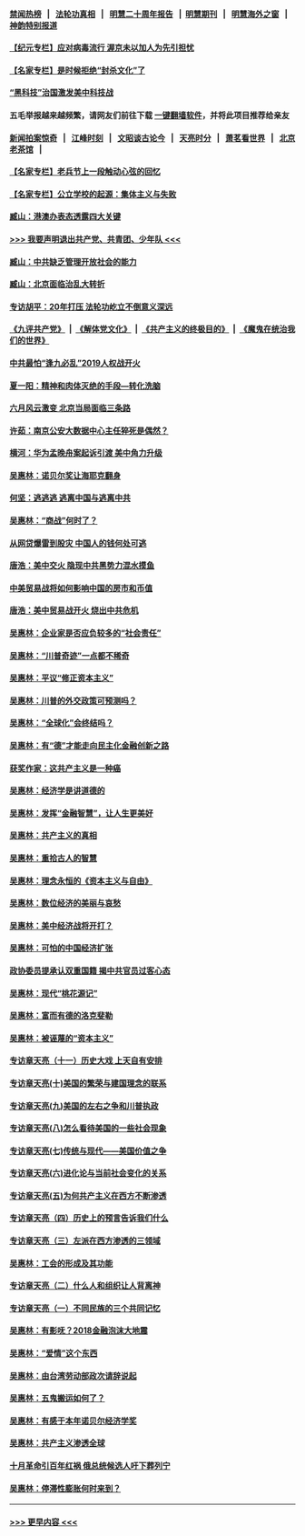 #### [禁闻热榜](热点新闻.md?=0)  &nbsp;&nbsp;|&nbsp;&nbsp; [法轮功真相](https://github.com/gfw-breaker/truth/blob/master/README.md?=0) &nbsp;&nbsp;|&nbsp;&nbsp; [明慧二十周年报告](https://github.com/gfw-breaker/mh-reports/blob/master/README.md?=0) &nbsp;&nbsp;|&nbsp;&nbsp;[明慧期刊](https://github.com/gfw-breaker/mh-qikan) &nbsp;&nbsp;|&nbsp;&nbsp; [明慧海外之窗](https://github.com/gfw-breaker/mh-news/blob/master/README.md?=0) &nbsp;&nbsp;|&nbsp;&nbsp; [神韵特别报道](https://github.com/gfw-breaker/mh-news/blob/master/shenyun.md?=0)
#### [【纪元专栏】应对病毒流行 渥京未以加人为先引担忧](../pages/nsc423/n11875714.md?t=03050631) 
#### [【名家专栏】是时候拒绝“封杀文化”了](../pages/nsc423/n11814093.md?t=03050631) 
#### [“黑科技”治国激发美中科技战](../pages/nsc423/n11638056.md?t=03050631) 
#### 五毛举报越来越频繁，请网友们前往下载 [一键翻墙软件](https://github.com/gfw-breaker/ssr-accounts)，并将此项目推荐给亲友
#### [新闻拍案惊奇](https://github.com/gfw-breaker/banned-news/blob/master/pages/link4.md) &nbsp;&nbsp;|&nbsp;&nbsp; [江峰时刻](https://github.com/gfw-breaker/banned-news/blob/master/pages/link4.md) &nbsp;&nbsp;|&nbsp;&nbsp; [文昭谈古论今](https://github.com/gfw-breaker/banned-news/blob/master/pages/link4.md) &nbsp;&nbsp;|&nbsp;&nbsp; [天亮时分](https://github.com/gfw-breaker/banned-news/blob/master/pages/link4.md) &nbsp;&nbsp;|&nbsp;&nbsp; [萧茗看世界](https://github.com/gfw-breaker/banned-news/blob/master/pages/link4.md) &nbsp;&nbsp;|&nbsp;&nbsp; [北京老茶馆](https://github.com/gfw-breaker/banned-news/blob/master/pages/link4.md) &nbsp;&nbsp;|&nbsp;&nbsp; 
#### [【名家专栏】老兵节上一段触动心弦的回忆](../pages/nsc423/n11646016.md?t=03050631) 
#### [【名家专栏】公立学校的起源：集体主义与失败](../pages/nsc423/n11601833.md?t=03050631) 
#### [臧山：港澳办表态透露四大关键](../pages/nsc423/n11421628.md?t=03050631) 
#### [>>> 我要声明退出共产党、共青团、少年队 <<<](https://github.com/begood0513/goodnews/blob/master/quit/letter.md) 
#### [臧山：中共缺乏管理开放社会的能力](../pages/nsc423/n11407457.md?t=03050631) 
#### [臧山：北京面临治乱大转折](../pages/nsc423/n11406895.md?t=03050631) 
#### [专访胡平：20年打压 法轮功屹立不倒意义深远](../pages/nsc423/n11398800.md?t=03050631) 
#### [《九评共产党》](https://github.com/begood0513/9ping.md/blob/master/README.md) &nbsp;|&nbsp; [《解体党文化》](../../../../jtdwh.md/blob/master/README.md)  &nbsp;|&nbsp; [《共产主义的终极目的》](../../../../gczydzjmd.md/blob/master/README.md) &nbsp;|&nbsp; [《魔鬼在统治我们的世界》](../../../../mgztzwmdsj.md/blob/master/README.md) 
#### [中共最怕“逢九必乱”2019人权战开火](../pages/nsc423/n11385248.md?t=03050631) 
#### [夏一阳：精神和肉体灭绝的手段—转化洗脑](../pages/nsc423/n11368250.md?t=03050631) 
#### [六月风云激变 北京当局面临三条路](../pages/nsc423/n11313668.md?t=03050631) 
#### [许茹：南京公安大数据中心主任猝死是偶然？](../pages/nsc423/n11064744.md?t=03050631) 
#### [横河：华为孟晚舟案起诉引渡 美中角力升级](../pages/nsc423/n11027230.md?t=03050631) 
#### [吴惠林：诺贝尔奖让海耶克翻身](../pages/nsc423/n10890049.md?t=03050631) 
#### [何坚：逃逃逃 逃离中国与逃离中共](../pages/nsc423/n10592891.md?t=03050631) 
#### [吴惠林：“商战”何时了？](../pages/nsc423/n10573558.md?t=03050631) 
#### [从网贷爆雷到股灾 中国人的钱何处可逃](../pages/nsc423/n10572800.md?t=03050631) 
#### [唐浩：美中交火 隐现中共黑势力混水摸鱼](../pages/nsc423/n10544040.md?t=03050631) 
#### [中美贸易战将如何影响中国的房市和币值](../pages/nsc423/n10543697.md?t=03050631) 
#### [唐浩：美中贸易战开火 烧出中共危机](../pages/nsc423/n10540126.md?t=03050631) 
#### [吴惠林：企业家是否应负较多的“社会责任”](../pages/nsc423/n10535022.md?t=03050631) 
#### [吴惠林：“川普奇迹”一点都不稀奇](../pages/nsc423/n10512808.md?t=03050631) 
#### [吴惠林：平议“修正资本主义”](../pages/nsc423/n10495724.md?t=03050631) 
#### [吴惠林：川普的外交政策可预测吗？](../pages/nsc423/n10462387.md?t=03050631) 
#### [吴惠林：“全球化”会终结吗？](../pages/nsc423/n10452838.md?t=03050631) 
#### [吴惠林：有“德”才能走向民主化金融创新之路](../pages/nsc423/n10432292.md?t=03050631) 
#### [获奖作家：这共产主义是一种癌](../pages/nsc423/n10431541.md?t=03050631) 
#### [吴惠林：经济学是讲道德的](../pages/nsc423/n10398014.md?t=03050631) 
#### [吴惠林：发挥“金融智慧”，让人生更美好](../pages/nsc423/n10375019.md?t=03050631) 
#### [吴惠林：共产主义的真相](../pages/nsc423/n10351394.md?t=03050631) 
#### [吴惠林：重拾古人的智慧](../pages/nsc423/n10337691.md?t=03050631) 
#### [吴惠林：理念永恒的《资本主义与自由》](../pages/nsc423/n10316274.md?t=03050631) 
#### [吴惠林：数位经济的美丽与哀愁](../pages/nsc423/n10292946.md?t=03050631) 
#### [吴惠林：美中经济战将开打？](../pages/nsc423/n10258825.md?t=03050631) 
#### [吴惠林：可怕的中国经济扩张](../pages/nsc423/n10219147.md?t=03050631) 
#### [政协委员提承认双重国籍 揭中共官员过客心态](../pages/nsc423/n10208809.md?t=03050631) 
#### [吴惠林：现代“桃花源记”](../pages/nsc423/n10185234.md?t=03050631) 
#### [吴惠林：富而有德的洛克斐勒](../pages/nsc423/n10142264.md?t=03050631) 
#### [吴惠林：被诬蔑的“资本主义”](../pages/nsc423/n10124816.md?t=03050631) 
#### [专访章天亮（十一）历史大戏 上天自有安排](../pages/nsc423/n10094905.md?t=03050631) 
#### [专访章天亮(十)美国的繁荣与建国理念的联系](../pages/nsc423/n10094899.md?t=03050631) 
#### [专访章天亮(九)美国的左右之争和川普执政](../pages/nsc423/n10094889.md?t=03050631) 
#### [专访章天亮(八)怎么看待美国的一些社会现象](../pages/nsc423/n10094857.md?t=03050631) 
#### [专访章天亮(七)传统与现代——美国价值之争](../pages/nsc423/n10093140.md?t=03050631) 
#### [专访章天亮(六)进化论与当前社会变化的关系](../pages/nsc423/n10092036.md?t=03050631) 
#### [专访章天亮(五)为何共产主义在西方不断渗透](../pages/nsc423/n10083620.md?t=03050631) 
#### [专访章天亮（四）历史上的预言告诉我们什么](../pages/nsc423/n10083606.md?t=03050631) 
#### [专访章天亮（三）左派在西方渗透的三领域](../pages/nsc423/n10081115.md?t=03050631) 
#### [吴惠林：工会的形成及其功能](../pages/nsc423/n10080633.md?t=03050631) 
#### [专访章天亮（二）什么人和组织让人背离神](../pages/nsc423/n10076637.md?t=03050631) 
#### [专访章天亮（一）不同民族的三个共同记忆](../pages/nsc423/n10074188.md?t=03050631) 
#### [吴惠林：有影呒？2018金融泡沫大地震](../pages/nsc423/n10040534.md?t=03050631) 
#### [吴惠林：“爱情”这个东西](../pages/nsc423/n10019423.md?t=03050631) 
#### [吴惠林：由台湾劳动部政次请辞说起](../pages/nsc423/n9979679.md?t=03050631) 
#### [吴惠林：五鬼搬运如何了？](../pages/nsc423/n9925338.md?t=03050631) 
#### [吴惠林：有感于本年诺贝尔经济学奖](../pages/nsc423/n9871883.md?t=03050631) 
#### [吴惠林：共产主义渗透全球](../pages/nsc423/n9812748.md?t=03050631) 
#### [十月革命引百年红祸 俄总统候选人吁下葬列宁](../pages/nsc423/n9810182.md?t=03050631) 
#### [吴惠林：停滞性膨胀何时来到？](../pages/nsc423/n9764136.md?t=03050631) 

----
#### [ >>> 更早内容 <<< ](../indexes/nsc423-earlier.md)

